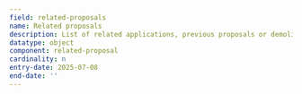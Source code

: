 ```yaml
---
field: related-proposals
name: Related proposals
description: List of related applications, previous proposals or demolitions for the site
datatype: object
component: related-proposal
cardinality: n
entry-date: 2025-07-08
end-date: ''
---
```

